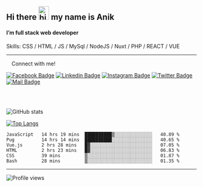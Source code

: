 ## Hi there <img src="https://user-images.githubusercontent.com/1303154/88677602-1635ba80-d120-11ea-84d8-d263ba5fc3c0.gif" width="28px" height="36" alt="hi"> my name is Anik

#### I’m full stack web developer

Skills:  CSS / HTML / JS / MySql / NodeJS / Nuxt / PHP / REACT / VUE


---

&emsp;Connect with me!

<a href="https://www.facebook.com/anik.aritro" target="_blank">![Facebook Badge](https://img.shields.io/badge/Facebook-1877F2?style=for-the-badge&logo=facebook&logoColor=white)</a> [![Linkedin Badge](https://img.shields.io/badge/LinkedIn-0077B5?style=for-the-badge&logo=linkedin&logoColor=white)](https://www.linkedin.com/in/anik-hossain540323/) [![Instagram Badge](https://img.shields.io/badge/Instagram-E4405F?style=for-the-badge&logo=instagram&logoColor=white)](https://www.instagram.com/aritro.anik) [![Twitter Badge](https://img.shields.io/badge/Twitter-1DA1F2?style=for-the-badge&logo=twitter&logoColor=white)](https://twitter.com/AritroAnik) [![Mail Badge](https://img.shields.io/badge/Gmail-D14836?style=for-the-badge&logo=gmail&logoColor=white)](mailto:anikhossain9120@gmail.com)

</br>
</br>


![GitHub stats](https://github-readme-stats.vercel.app/api?username=anik-hossain&show_icons=true&theme=monokai)

[![Top Langs](https://github-readme-stats.vercel.app/api/top-langs/?username=anik-hossain&layout=compact&theme=monokai)](https://github.com/anik-hossain)

<!--START_SECTION:waka-->

```text
JavaScript   14 hrs 19 mins  ██████████▒░░░░░░░░░░░░░░   40.89 %
Pug          14 hrs 14 mins  ██████████░░░░░░░░░░░░░░░   40.65 %
Vue.js       2 hrs 28 mins   █▓░░░░░░░░░░░░░░░░░░░░░░░   07.05 %
HTML         2 hrs 23 mins   █▓░░░░░░░░░░░░░░░░░░░░░░░   06.83 %
CSS          39 mins         ▒░░░░░░░░░░░░░░░░░░░░░░░░   01.87 %
Bash         28 mins         ▒░░░░░░░░░░░░░░░░░░░░░░░░   01.35 %
```

<!--END_SECTION:waka-->
---

![Profile views](https://gpvc.arturio.dev/anik-hossain)  
